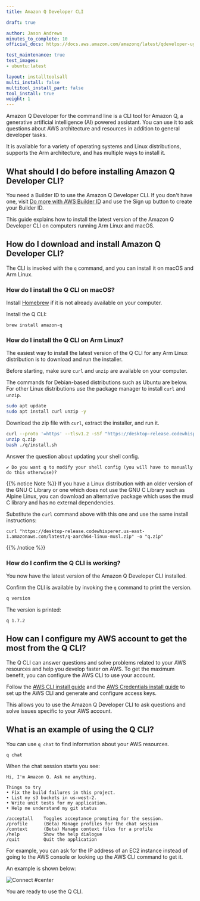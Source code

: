 ```yaml
---
title: Amazon Q Developer CLI

draft: true

author: Jason Andrews
minutes_to_complete: 10
official_docs: https://docs.aws.amazon.com/amazonq/latest/qdeveloper-ug/command-line.html

test_maintenance: true
test_images:
- ubuntu:latest

layout: installtoolsall
multi_install: false
multitool_install_part: false
tool_install: true
weight: 1
---
```


Amazon Q Developer for the command line is a CLI tool for Amazon Q, a generative artificial intelligence (AI) powered assistant. You can use it to ask questions about AWS architecture and resources in addition to general developer tasks. 

It is available for a variety of operating systems and Linux distributions, supports the Arm architecture, and has multiple ways to install it.

## What should I do before installing Amazon Q Developer CLI?

You need a Builder ID to use the Amazon Q Developer CLI. If you don't have one, visit [Do more with AWS Builder ID](https://community.aws/builderid) and use the Sign up button to create your Builder ID. 

This guide explains how to install the latest version of the Amazon Q Developer CLI on computers running Arm Linux and macOS.

## How do I download and install Amazon Q Developer CLI?

The CLI is invoked with the `q` command, and you can install it on macOS and Arm Linux. 

### How do I install the Q CLI on macOS?

Install [Homebrew](https://brew.sh/) if it is not already available on your computer.

Install the Q CLI:

```console
brew install amazon-q
```

### How do I install the Q CLI on Arm Linux?

The easiest way to install the latest version of the Q CLI for any Arm Linux distribution is to download and run the installer. 

Before starting, make sure `curl` and `unzip` are available on your computer. 

The commands for Debian-based distributions such as Ubuntu are below. For other Linux distributions use the package manager to install `curl` and `unzip`. 

```bash { target="ubuntu:latest" }
sudo apt update
sudo apt install curl unzip -y
```

Download the zip file with `curl`, extract the installer, and run it.

```bash { target="ubuntu:latest" }
curl --proto '=https' --tlsv1.2 -sSf "https://desktop-release.codewhisperer.us-east-1.amazonaws.com/latest/q-aarch64-linux.zip" -o "q.zip"
unzip q.zip
bash ./q/install.sh
```

Answer the question about updating your shell config. 

```output
✔ Do you want q to modify your shell config (you will have to manually do this otherwise)? 
```

{{% notice Note %}}
If you have a Linux distribution with an older version of the GNU C Library or one which does not use the GNU C Library such as Alpine Linux, you can download an alternative package which uses the musl C library and has no external dependencies. 

Substitute the `curl` command above with this one and use the same install instructions:

```console
curl "https://desktop-release.codewhisperer.us-east-1.amazonaws.com/latest/q-aarch64-linux-musl.zip" -o "q.zip"
```

{{% /notice %}}

### How do I confirm the Q CLI is working?

You now have the latest version of the Amazon Q Developer CLI installed. 

Confirm the CLI is available by invoking the `q` command to print the version.

```bash { target="ubuntu:latest" }
q version
```

The version is printed:

```output
q 1.7.2
```

## How can I configure my AWS account to get the most from the Q CLI?

The Q CLI can answer questions and solve problems related to your AWS resources and help you develop faster on AWS. To get the maximum benefit, you can configure the AWS CLI to use your account. 

Follow the [AWS CLI install guide](/install-guides/aws_access_keys/) and the [AWS Credentials install guide](/install-guides/aws_access_keys/) to set up the AWS CLI and generate and configure access keys. 

This allows you to use the Amazon Q Developer CLI to ask questions and solve issues specific to your AWS account. 

## What is an example of using the Q CLI? 

You can use `q chat` to find information about your AWS resources. 

```console
q chat
```

When the chat session starts you see:

```output
Hi, I'm Amazon Q. Ask me anything.

Things to try
• Fix the build failures in this project.
• List my s3 buckets in us-west-2.
• Write unit tests for my application.
• Help me understand my git status

/acceptall    Toggles acceptance prompting for the session.
/profile      (Beta) Manage profiles for the chat session
/context      (Beta) Manage context files for a profile
/help         Show the help dialogue
/quit         Quit the application
```

For example, you can ask for the IP address of an EC2 instance instead of going to the AWS console or looking up the AWS CLI command to get it. 

An example is shown below:

![Connect #center](/install-guides/_images/q.gif)

You are ready to use the Q CLI. 
